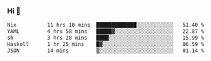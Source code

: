 ### Hi 👋

<!--START_SECTION:waka-->

```txt
Nix          11 hrs 10 mins  █████████████░░░░░░░░░░░░   51.40 %
YAML         4 hrs 58 mins   █████▓░░░░░░░░░░░░░░░░░░░   22.87 %
sh           3 hrs 28 mins   ████░░░░░░░░░░░░░░░░░░░░░   15.99 %
Haskell      1 hr 25 mins    █▓░░░░░░░░░░░░░░░░░░░░░░░   06.59 %
JSON         14 mins         ▒░░░░░░░░░░░░░░░░░░░░░░░░   01.14 %
```

<!--END_SECTION:waka-->
